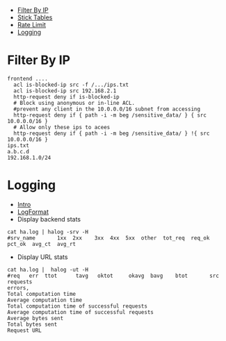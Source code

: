 * [Filter By IP](#filter-by-ip)
* [Stick Tables](https://www.haproxy.com/blog/introduction-to-haproxy-stick-tables/)
* [Rate Limit](https://www.haproxy.com/blog/four-examples-of-haproxy-rate-limiting/)
* [Logging](#logging)
# Filter By IP

```
frontend ....
  acl is-blocked-ip src -f /.../ips.txt
  acl is-blocked-ip src 192.168.2.1
  http-request deny if is-blocked-ip
  # Block using anonymous or in-line ACL.
  #prevent any client in the 10.0.0.0/16 subnet from accessing
  http-request deny if { path -i -m beg /sensitive_data/ } { src 10.0.0.0/16 }
  # Allow only these ips to acees
  http-request deny if { path -i -m beg /sensitive_data/ } !{ src 10.0.0.0/16 }
ips.txt
a.b.c.d
192.168.1.0/24

```

# Logging
* [Intro](https://www.haproxy.com/blog/introduction-to-haproxy-logging/)
* [LogFormat](https://www.haproxy.com/documentation/hapee/latest/onepage/#8.2.3)
* Display  backend stats 
```
cat ha.log | halog -srv -H
#srv_name       1xx  2xx    3xx  4xx  5xx  other  tot_req  req_ok  pct_ok  avg_ct  avg_rt
```
* Display  URL  stats
```
cat ha.log |  halog -ut -H
#req   err  ttot      tavg   oktot     okavg  bavg    btot       src
requests
errors, 
Total computation time
Average computation time
Total computation time of successful requests
Average computation time of successful requests
Average bytes sent
Total bytes sent
Request URL
```
